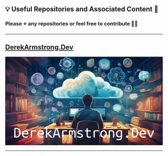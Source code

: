 ## 💡 Useful Repositories and Associated Content 👀

### Please ⭐️ any repositories or feel free to contribute 🧑‍💻

---

## [DerekArmstrong.Dev](https://derekarmstrong.dev)

![DerekArmstrong-Dev.png](https://github.com/derekarmstrong-dev/.github/blob/main/profile/DerekArmstrong-Dev.png?raw=true)

---
